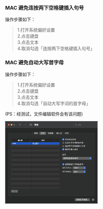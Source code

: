 ### MAC 避免连按两下空格键插入句号

操作步骤如下：
> 1.打开系统偏好设置  
> 2.点击键盘  
> 3.点击文本  
> 4.取消勾选「连按两下空格键插入句号」


### MAC 避免自动大写首字母

操作步骤如下：
> 1.打开系统偏好设置  
> 2.点击键盘  
> 3.点击文本  
> 4.取消勾选「自动大写字词的首字母」  

(PS：经测试，文件编辑软件会有该问题)

<img src="./image/mac_keyborad_settings.png" width="300px" align="left"/>